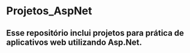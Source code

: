 # Projetos_AspNet

## Esse repositório inclui projetos para prática de aplicativos web utilizando Asp.Net.